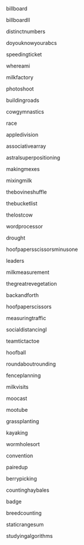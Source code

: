 billboard

billboardII

distinctnumbers

doyouknowyourabcs

speedingticket

whereami

milkfactory

photoshoot

buildingroads

cowgymnastics

race

appledivision

associativearray

astralsuperpositioning

makingmexes

mixingmilk

thebovineshuffle

thebucketlist

thelostcow

wordprocessor

drought

hoofpapersscissorsminusone

leaders

milkmeasurement

thegreatrevegetation

backandforth

hoofpaperscissors

measuringtraffic

socialdistancingI

teamtictactoe

hoofball

roundaboutrounding

fenceplanning

milkvisits

moocast

mootube

grassplanting

kayaking

wormholesort

convention

pairedup

berrypicking

countinghaybales

badge

breedcounting

staticrangesum

studyingalgorithms
